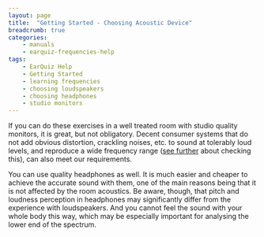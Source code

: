```yaml
---
layout: page
title:  "Getting Started - Choosing Acoustic Device"
breadcrumb: true
categories:
    - manuals
    - earquiz-frequencies-help
tags:
    - EarQuiz Help
    - Getting Started
    - learning frequencies
    - choosing loudspeakers
    - choosing headphones
    - studio monitors
---
```


If you can do these exercises in a well treated room with studio quality monitors, it is great, 
but not obligatory. Decent consumer systems that do not add obvious distortion, crackling noises, etc. to sound 
at tolerably loud levels, and reproduce a wide frequency range 
([see further](#checking-frequency-range) about checking this), can also meet our requirements. 

You can use quality headphones as well. It is much easier and cheaper to achieve the accurate sound with them, 
one of the main reasons being that it is not affected by the room acoustics. Be aware, though, that pitch and loudness 
perception in headphones may significantly differ from the experience with loudspeakers. And you cannot feel the sound 
with your whole body this way, which may be especially important for analysing the lower end of the spectrum.
